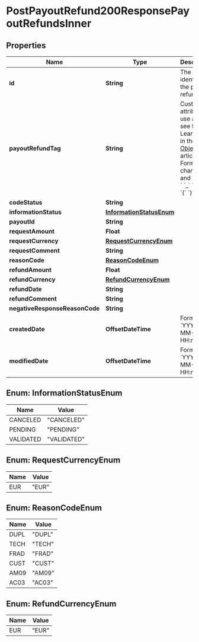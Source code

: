 

# PostPayoutRefund200ResponsePayoutRefundsInner


## Properties

| Name | Type | Description | Notes |
|------------ | ------------- | ------------- | -------------|
|**id** | **String** | The unique identifier of the payout refund. |  [optional] |
|**payoutRefundTag** | **String** | Custom attribute to use as you see fit. Learn more in the [Object tags](/guide/api-basics/objects-tags.html#objects-tags) article.  Format: hc characters and &#x60;/&#x60; &#x60;!&#x60; &#x60;-&#x60; &#x60;_&#x60; &#x60;.&#x60; &#x60;*&#x60; &#x60;&#39;&#x60; &#x60;(&#x60; &#x60;)&#x60;  |  [optional] |
|**codeStatus** | **String** |  |  [optional] |
|**informationStatus** | [**InformationStatusEnum**](#InformationStatusEnum) |  |  [optional] |
|**payoutId** | **String** |  |  [optional] |
|**requestAmount** | **Float** |  |  [optional] |
|**requestCurrency** | [**RequestCurrencyEnum**](#RequestCurrencyEnum) |  |  [optional] |
|**requestComment** | **String** |  |  [optional] |
|**reasonCode** | [**ReasonCodeEnum**](#ReasonCodeEnum) |  |  [optional] |
|**refundAmount** | **Float** |  |  [optional] |
|**refundCurrency** | [**RefundCurrencyEnum**](#RefundCurrencyEnum) |  |  [optional] |
|**refundDate** | **String** |  |  [optional] |
|**refundComment** | **String** |  |  [optional] |
|**negativeResponseReasonCode** | **String** |  |  [optional] |
|**createdDate** | **OffsetDateTime** | Format: &#x60;YYYY-MM-DD HH:mm:ss&#x60;  |  [optional] |
|**modifiedDate** | **OffsetDateTime** | Format: &#x60;YYYY-MM-DD HH:mm:ss&#x60;  |  [optional] |



## Enum: InformationStatusEnum

| Name | Value |
|---- | -----|
| CANCELED | &quot;CANCELED&quot; |
| PENDING | &quot;PENDING&quot; |
| VALIDATED | &quot;VALIDATED&quot; |



## Enum: RequestCurrencyEnum

| Name | Value |
|---- | -----|
| EUR | &quot;EUR&quot; |



## Enum: ReasonCodeEnum

| Name | Value |
|---- | -----|
| DUPL | &quot;DUPL&quot; |
| TECH | &quot;TECH&quot; |
| FRAD | &quot;FRAD&quot; |
| CUST | &quot;CUST&quot; |
| AM09 | &quot;AM09&quot; |
| AC03 | &quot;AC03&quot; |



## Enum: RefundCurrencyEnum

| Name | Value |
|---- | -----|
| EUR | &quot;EUR&quot; |



